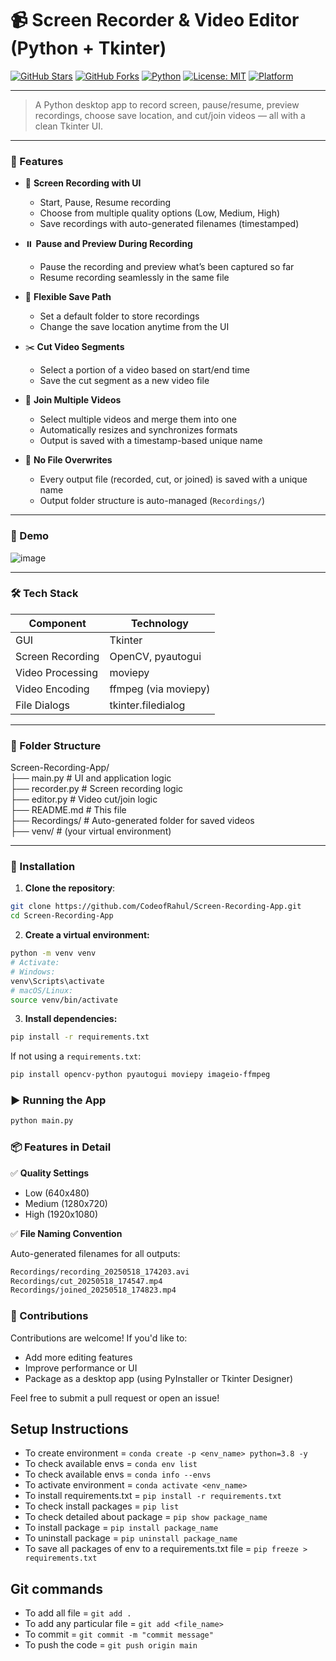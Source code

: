 # 📹 Screen Recorder & Video Editor (Python + Tkinter)

[![GitHub Stars](https://img.shields.io/github/stars/CodeofRahul/Screen-Recording-App?style=social)](https://github.com/CodeofRahul/Screen-Recording-App/stargazers)
[![GitHub Forks](https://img.shields.io/github/forks/CodeofRahul/Screen-Recording-App?style=social)](https://github.com/CodeofRahul/Screen-Recording-App/network)
[![Python](https://img.shields.io/badge/python-3.8%2B-blue.svg)](https://www.python.org/downloads/)
[![License: MIT](https://img.shields.io/badge/License-MIT-yellow.svg)](https://opensource.org/licenses/MIT)
[![Platform](https://img.shields.io/badge/platform-windows%20%7C%20linux-lightgrey)]()

---

> A Python desktop app to record screen, pause/resume, preview recordings, choose save location, and cut/join videos — all with a clean Tkinter UI.

---

### 🚀 Features

- 🎥 **Screen Recording with UI**
  - Start, Pause, Resume recording
  - Choose from multiple quality options (Low, Medium, High)
  - Save recordings with auto-generated filenames (timestamped)

- ⏸️ **Pause and Preview During Recording**
  - Pause the recording and preview what’s been captured so far
  - Resume recording seamlessly in the same file

- 📁 **Flexible Save Path**
  - Set a default folder to store recordings
  - Change the save location anytime from the UI

- ✂️ **Cut Video Segments**
  - Select a portion of a video based on start/end time
  - Save the cut segment as a new video file

- 🔗 **Join Multiple Videos**
  - Select multiple videos and merge them into one
  - Automatically resizes and synchronizes formats
  - Output is saved with a timestamp-based unique name

- 💾 **No File Overwrites**
  - Every output file (recorded, cut, or joined) is saved with a unique name
  - Output folder structure is auto-managed (`Recordings/`)

---

### 📸 Demo

![image](https://github.com/user-attachments/assets/3f25ad97-7202-4383-937e-74b4b0247deb)


---

### 🛠 Tech Stack

| Component        | Technology     |
|------------------|----------------|
| GUI              | Tkinter        |
| Screen Recording | OpenCV, pyautogui |
| Video Processing | moviepy        |
| Video Encoding   | ffmpeg (via moviepy) |
| File Dialogs     | tkinter.filedialog |

---

### 📂 Folder Structure

Screen-Recording-App/
 <br>
├── main.py # UI and application logic <br>
├── recorder.py # Screen recording logic <br>
├── editor.py # Video cut/join logic <br>
├── README.md # This file <br>
├── Recordings/ # Auto-generated folder for saved videos <br>
├── venv/ # (your virtual environment) <br>


---

### 🧰 Installation

1. **Clone the repository**:
```bash
git clone https://github.com/CodeofRahul/Screen-Recording-App.git
cd Screen-Recording-App
```

2. **Create a virtual environment:**

```bash
python -m venv venv
# Activate:
# Windows:
venv\Scripts\activate
# macOS/Linux:
source venv/bin/activate
```

3. **Install dependencies:**

```bash
pip install -r requirements.txt
```

If not using a `requirements.txt`:

```bash
pip install opencv-python pyautogui moviepy imageio-ffmpeg
```

### ▶️ Running the App

```bash
python main.py
```

### 📦 Features in Detail

✅ **Quality Settings**

- Low (640x480)
- Medium (1280x720)
- High (1920x1080)

✅ **File Naming Convention**

Auto-generated filenames for all outputs:

```bash
Recordings/recording_20250518_174203.avi
Recordings/cut_20250518_174547.mp4
Recordings/joined_20250518_174823.mp4
```

### 🤝 Contributions

Contributions are welcome! If you'd like to:

- Add more editing features
- Improve performance or UI
- Package as a desktop app (using PyInstaller or Tkinter Designer)

Feel free to submit a pull request or open an issue!




## Setup Instructions

- To create environment = `conda create -p <env_name> python=3.8 -y`
- To check available envs = `conda env list`
- To check available envs = `conda info --envs`
- To activate environment = `conda activate <env_name>`
- To install requirements.txt = `pip install -r requirements.txt`
- To check install packages = `pip list`
- To check detailed about package = `pip show package_name`
- To install package = `pip install package_name`
- To uninstall package = `pip uninstall package_name`
- To save all packages of env to a requirements.txt file = `pip freeze > requirements.txt`

## Git commands

- To add all file = `git add .`
- To add any particular file = `git add <file_name>`
- To commit = `git commit -m "commit message"`
- To push the code = `git push origin main`
